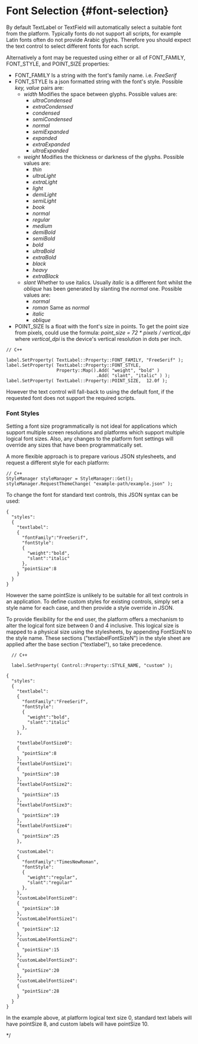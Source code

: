 <!--
/**-->

# Font Selection {#font-selection}

By default TextLabel or TextField will automatically select a suitable font from the platform.
Typically fonts do not support all scripts, for example Latin fonts often do not provide Arabic glyphs.
Therefore you should expect the text control to select different fonts for each script.

Alternatively a font may be requested using either or all of FONT_FAMILY, FONT_STYLE, and POINT_SIZE properties:

- FONT_FAMILY
  Is a string with the font's family name. i.e. *FreeSerif*
- FONT_STYLE
  Is a json formatted string with the font's style. Possible *key, value* pairs are:
  + *width* Modifies the space between glyphs. Possible values are:
    - *ultraCondensed*
    - *extraCondensed*
    - *condensed*
    - *semiCondensed*
    - *normal*
    - *semiExpanded*
    - *expanded*
    - *extraExpanded*
    - *ultraExpanded*
  + *weight* Modifies the thickness or darkness of the glyphs. Possible values are:
    - *thin*
    - *ultraLight*
    - *extraLight*
    - *light*
    - *demiLight*
    - *semiLight*
    - *book*
    - *normal*
    - *regular*
    - *medium*
    - *demiBold*
    - *semiBold*
    - *bold*
    - *ultraBold*
    - *extraBold*
    - *black*
    - *heavy*
    - *extraBlack*
  + *slant* Whether to use italics. Usually *italic* is a different font whilst the *oblique* has been generated by slanting the *normal* one. Possible values are:
    - *normal*
    - *roman* Same as *normal*
    - *italic*
    - *oblique*
- POINT_SIZE
  Is a float with the font's size in points. To get the point size from pixels, could use the formula: <em>point_size = 72 * pixels / vertical_dpi</em> where <em>vertical_dpi</em> is the device's vertical resolution in dots per inch.

~~~{.cpp}
// C++

label.SetProperty( TextLabel::Property::FONT_FAMILY, "FreeSerif" );
label.SetProperty( TextLabel::Property::FONT_STYLE,
                   Property::Map().Add( "weight", "bold" )
                                  .Add( "slant", "italic" ) );
label.SetProperty( TextLabel::Property::POINT_SIZE,  12.0f );
~~~

However the text control will fall-back to using the default font, if the requested font does not support the required scripts.

### Font Styles

Setting a font size programmatically is not ideal for applications which support multiple
screen resolutions and platforms which support multiple logical font sizes.  Also, any
changes to the platform font settings will override any sizes that have been programmatically
set.

A more flexible approach is to prepare various JSON stylesheets, and request a different style for each platform:

~~~{.cpp}
// C++
StyleManager styleManager = StyleManager::Get();
styleManager.RequestThemeChange( "example-path/example.json" );
~~~

To change the font for standard text controls, this JSON syntax can be used:

~~~{.json}
{
  "styles":
  {
    "textlabel":
    {
      "fontFamily":"FreeSerif",
      "fontStyle":
      {
        "weight":"bold",
        "slant":"italic"
      },
      "pointSize":8
    }
  }
}
~~~

However the same pointSize is unlikely to be suitable for all text controls in an application.
To define custom styles for existing controls, simply set a style name for each case, and
then provide a style override in JSON.

To provide flexibility for the end user, the platform offers a mechanism to alter the logical
font size between 0 and 4 inclusive. This logical size is mapped to a physical size using the
stylesheets, by appending FontSizeN to the style name. These sections ("textlabelFontSizeN")
in the style sheet are applied after the base section ("textlabel"), so take precedence.

~~~{.cpp}
  // C++

  label.SetProperty( Control::Property::STYLE_NAME, "custom" );
~~~
~~~{.json}
{
  "styles":
  {
    "textlabel":
    {
      "fontFamily":"FreeSerif",
      "fontStyle":
      {
        "weight":"bold",
        "slant":"italic"
      },
    },

    "textlabelFontSize0":
    {
      "pointSize":8
    },
    "textlabelFontSize1":
    {
      "pointSize":10
    },
    "textlabelFontSize2":
    {
      "pointSize":15
    },
    "textlabelFontSize3":
    {
      "pointSize":19
    },
    "textlabelFontSize4":
    {
      "pointSize":25
    },

    "customLabel":
    {
      "fontFamily":"TimesNewRoman",
      "fontStyle":
      {
        "weight":"regular",
        "slant":"regular"
      },
    },
    "customLabelFontSize0":
    {
      "pointSize":10
    },
    "customLabelFontSize1":
    {
      "pointSize":12
    },
    "customLabelFontSize2":
    {
      "pointSize":15
    },
    "customLabelFontSize3":
    {
      "pointSize":20
    },
    "customLabelFontSize4":
    {
      "pointSize":28
    }
  }
}
~~~

In the example above, at platform logical text size 0, standard text labels will have pointSize 8, and custom labels will have pointSize 10.


*/
